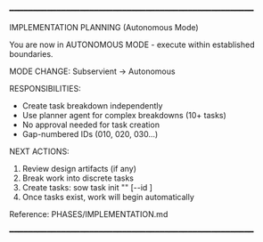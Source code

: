 ━━━━━━━━━━━━━━━━━━━━━━━━━━━━━━━━━━━━━━━━━━━━━━━━━━━━

IMPLEMENTATION PLANNING (Autonomous Mode)

You are now in AUTONOMOUS MODE - execute within established boundaries.

MODE CHANGE: Subservient → Autonomous

RESPONSIBILITIES:
  - Create task breakdown independently
  - Use planner agent for complex breakdowns (10+ tasks)
  - No approval needed for task creation
  - Gap-numbered IDs (010, 020, 030...)

NEXT ACTIONS:
  1. Review design artifacts (if any)
  2. Break work into discrete tasks
  3. Create tasks: sow task init "<name>" [--id <id>]
  4. Once tasks exist, work will begin automatically

Reference: PHASES/IMPLEMENTATION.md

━━━━━━━━━━━━━━━━━━━━━━━━━━━━━━━━━━━━━━━━━━━━━━━━━━━━
